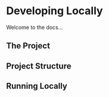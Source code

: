 # Developing Locally

Welcome to the docs...

## The Project

## Project Structure

## Running Locally
